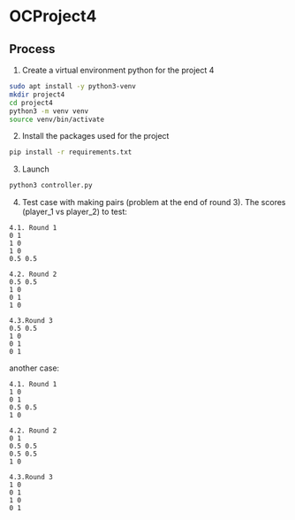# OCProject4
## Process
1. Create a virtual environment python for the project 4
```bash
sudo apt install -y python3-venv
mkdir project4
cd project4
python3 -m venv venv
source venv/bin/activate
```
2. Install the packages used for the project
```bash
pip install -r requirements.txt
```
3. Launch
```bash
python3 controller.py
```
4. Test case with making pairs (problem at the end of round 3).
The scores (player_1 vs player_2)  to test:
```
4.1. Round 1
0 1
1 0
1 0
0.5 0.5

4.2. Round 2
0.5 0.5
1 0
0 1
1 0

4.3.Round 3
0.5 0.5
1 0
0 1
0 1
```
another case:
```
4.1. Round 1
1 0
0 1
0.5 0.5
1 0

4.2. Round 2
0 1
0.5 0.5
0.5 0.5 
1 0

4.3.Round 3
1 0
0 1
1 0
0 1
```

